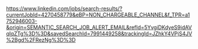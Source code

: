 
https://www.linkedin.com/jobs/search-results/?currentJobId=4270458779&eBP=NON_CHARGEABLE_CHANNEL&f_TPR=a1752946003-&origin=SEMANTIC_SEARCH_JOB_ALERT_EMAIL&refId=5YvgiDKdyeS9idAVqIqZTg%3D%3D&savedSearchId=7991449258&trackingId=JZhkY4VPjS4JV%2Bgd%2FRezNg%3D%3D


